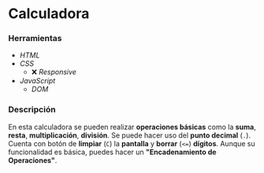 # Calculadora

### Herramientas

- _HTML_
- _CSS_
  - ❌ _Responsive_
- _JavaScript_
  - _DOM_

### Descripción

En esta calculadora se pueden realizar **operaciones básicas** como la **suma**, **resta**, **multiplicación**, **división**. Se puede hacer uso del **punto decimal** (`.`). Cuenta con botón de **limpiar** (`C`) la **pantalla** y **borrar** (`<=`) **dígitos**. Aunque su funcionalidad es básica, puedes hacer un **"Encadenamiento de Operaciones"**.
